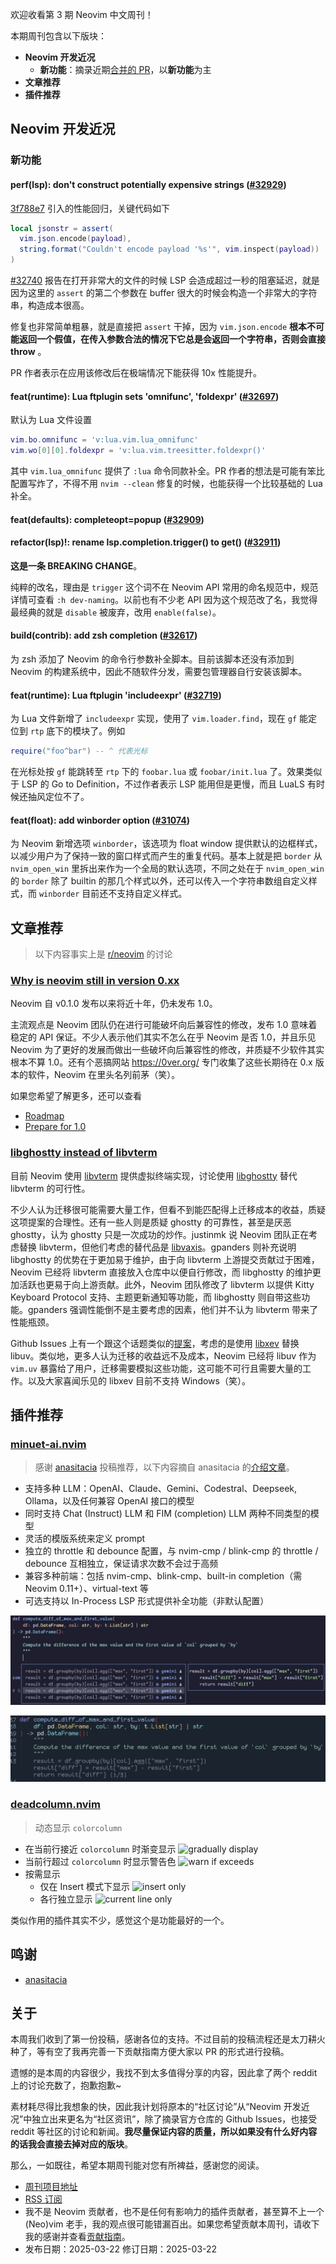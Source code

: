 欢迎收看第 3 期 Neovim 中文周刊！

本期周刊包含以下版块：

* **Neovim 开发近况**
    * **新功能**：摘录近期[合并的 PR](https://github.com/neovim/neovim/pulls?q=is%3Apr+is%3Amerged)，以**新功能**为主
* **文章推荐**
* **插件推荐**

## Neovim 开发近况

### 新功能

#### perf(lsp): don't construct potentially expensive strings ([#32929](https://github.com/neovim/neovim/pull/32929))

[3f788e7](https://github.com/neovim/neovim/commit/3f788e73) 引入的性能回归，关键代码如下

```lua
local jsonstr = assert(
  vim.json.encode(payload),
  string.format("Couldn't encode payload '%s'", vim.inspect(payload))
)
```

[#32740](https://github.com/neovim/neovim/issues/32740) 报告在打开非常大的文件的时候 LSP 会造成超过一秒的阻塞延迟，就是因为这里的 `assert` 的第二个参数在 buffer 很大的时候会构造一个非常大的字符串，构造成本很高。

修复也非常简单粗暴，就是直接把 `assert` 干掉，因为 `vim.json.encode` **根本不可能返回一个假值，在传入参数合法的情况下它总是会返回一个字符串，否则会直接 throw** 。

PR 作者表示在应用该修改后在极端情况下能获得 10x 性能提升。

#### feat(runtime): Lua ftplugin sets 'omnifunc', 'foldexpr' ([#32697](https://github.com/neovim/neovim/pull/32697))

默认为 Lua 文件设置

```lua
vim.bo.omnifunc = 'v:lua.vim.lua_omnifunc'
vim.wo[0][0].foldexpr = 'v:lua.vim.treesitter.foldexpr()'
```

其中 `vim.lua_omnifunc` 提供了 `:lua` 命令同款补全。PR 作者的想法是可能有笨比配置写炸了，不得不用 `nvim --clean` 修复的时候，也能获得一个比较基础的 Lua 补全。

#### feat(defaults): completeopt=popup ([#32909](https://github.com/neovim/neovim/pull/32909))

#### refactor(lsp)!: rename lsp.completion.trigger() to get() ([#32911](https://github.com/neovim/neovim/pull/32911))

**这是一条 BREAKING CHANGE**。

纯粹的改名，理由是 `trigger` 这个词不在 Neovim API 常用的命名规范中，规范详情可查看 `:h dev-naming`。以前也有不少老 API 因为这个规范改了名，我觉得最经典的就是 `disable` 被废弃，改用 `enable(false)`。

#### build(contrib): add zsh completion ([#32617](https://github.com/neovim/neovim/pull/32617))

为 zsh 添加了 Neovim 的命令行参数补全脚本。目前该脚本还没有添加到 Neovim 的构建系统中，因此不随软件分发，需要包管理器自行安装该脚本。

#### feat(runtime): Lua ftplugin 'includeexpr' ([#32719](https://github.com/neovim/neovim/pull/32719))

为 Lua 文件新增了 `includeexpr` 实现，使用了 `vim.loader.find`，现在 `gf` 能定位到 `rtp` 底下的模块了。例如

```lua
require("foo^bar") -- ^ 代表光标
```

在光标处按 `gf` 能跳转至 `rtp` 下的 `foobar.lua` 或 `foobar/init.lua` 了。效果类似于 LSP 的 Go to Definition，不过作者表示 LSP 能用但是更慢，而且 LuaLS 有时候还抽风定位不了。

#### feat(float): add winborder option ([#31074](https://github.com/neovim/neovim/pull/31074))

为 Neovim 新增选项 `winborder`，该选项为 float window 提供默认的边框样式，以减少用户为了保持一致的窗口样式而产生的重复代码。基本上就是把 `border` 从 `nvim_open_win` 里拆出来作为一个全局的默认选项，不同之处在于 `nvim_open_win` 的 `border` 除了 builtin 的那几个样式以外，还可以传入一个字符串数组自定义样式，而 `winborder` 目前还不支持自定义样式。

## 文章推荐

> 以下内容事实上是 [r/neovim](https://www.reddit.com/r/neovim) 的讨论

### [Why is neovim still in version 0.xx](https://www.reddit.com/r/neovim/comments/1jaapkt/why_is_neovim_still_in_version_0xx/)

Neovim 自 v0.1.0 发布以来将近十年，仍未发布 1.0。

主流观点是 Neovim 团队仍在进行可能破坏向后兼容性的修改，发布 1.0 意味着稳定的 API 保证。不少人表示他们其实不怎么在乎 Neovim 是否 1.0，并且乐见 Neovim 为了更好的发展而做出一些破坏向后兼容性的修改，并质疑不少软件其实根本不算 1.0。还有个恶搞网站 https://0ver.org/ 专门收集了这些长期待在 0.x 版本的软件，Neovim 在里头名列前茅（笑）。

如果您希望了解更多，还可以查看

* [Roadmap](https://neovim.io/roadmap/)
* [Prepare for 1.0](https://github.com/neovim/neovim/issues/20451)

### [libghostty instead of libvterm](https://www.reddit.com/r/neovim/comments/1jau7z8/libghostty_instead_of_libvterm/)

目前 Neovim 使用 [libvterm](https://www.leonerd.org.uk/code/libvterm/) 提供虚拟终端实现，讨论使用 [libghostty](https://github.com/ghostty-org/ghostty#cross-platform-libghostty-for-embeddable-terminals) 替代 libvterm 的可行性。

不少人认为迁移很可能需要大量工作，但看不到能匹配得上迁移成本的收益，质疑这项提案的合理性。还有一些人则是质疑 ghostty 的可靠性，甚至是厌恶 ghostty，认为 ghostty 只是一次成功的炒作。justinmk 说 Neovim 团队正在考虑替换 libvterm，但他们考虑的替代品是 [libvaxis](https://github.com/rockorager/libvaxis)。gpanders 则补充说明 libghostty 的优势在于更加易于维护，由于向 libvterm 上游提交贡献过于困难，Neovim 已经将 libvterm 直接放入仓库中以便自行修改，而 libghostty 的维护更加活跃也更易于向上游贡献。此外，Neovim 团队修改了 libvterm 以提供 Kitty Keyboard Protocol 支持、主题更新通知等功能，而 libghostty 则自带这些功能。gpanders 强调性能倒不是主要考虑的因素，他们并不认为 libvterm 带来了性能瓶颈。

Github Issues 上有一个跟这个话题类似的[提案](https://github.com/neovim/neovim/issues/32602)，考虑的是使用 [libxev](https://github.com/mitchellh/libxev) 替换 libuv。类似地，更多人认为迁移的收益远不及成本，Neovim 已经将 libuv 作为 `vim.uv` 暴露给了用户，迁移需要模拟这些功能，这可能不可行且需要大量的工作。以及大家喜闻乐见的 libxev 目前不支持 Windows（笑）。

## 插件推荐

### [minuet-ai.nvim](https://github.com/milanglacier/minuet-ai.nvim)

> 感谢 [anasitacia](https://www.zhihu.com/people/northyear) 投稿推荐，以下内容摘自 anasitacia 的[介绍文章](https://zhuanlan.zhihu.com/p/1886002984607008556)。

* 支持多种 LLM：OpenAI、Claude、Gemini、Codestral、Deepseek, Ollama，以及任何兼容 OpenAI 接口的模型
* 同时支持 Chat (Instruct) LLM 和 FIM (completion) LLM 两种不同类型的模型
* 灵活的模版系统来定义 prompt
* 独立的 throttle 和 debounce 配置，与 nvim-cmp / blink-cmp 的 throttle / debounce 互相独立，保证请求次数不会过于高频
* 兼容多种前端：包括 nvim-cmp、blink-cmp、built-in completion（需 Neovim 0.11+）、virtual-text 等
* 可选支持以 In-Process LSP 形式提供补全功能（非默认配置）

![nvim-cmp/blink.cmp frontend](https://github.com/milanglacier/minuet-ai.nvim/raw/main/assets/example-cmp.png)

![virtual text frontend](https://github.com/milanglacier/minuet-ai.nvim/raw/main/assets/example-virtual-text.png)

### [deadcolumn.nvim](https://github.com/Bekaboo/deadcolumn.nvim)

> 动态显示 `colorcolumn`

* 在当前行接近 `colorcolumn` 时渐变显示
  ![gradually display](https://user-images.githubusercontent.com/76579810/227671471-4b92fd6b-6006-4be6-ad40-7e598a2e6cec.gif)
* 当前行超过 `colorcolumn` 时显示警告色
  ![warn if exceeds](https://user-images.githubusercontent.com/76579810/227671655-2718d41c-a336-4f3d-af46-91646de5d98b.gif)
* 按需显示
    * 仅在 Insert 模式下显示
      ![insert only](https://user-images.githubusercontent.com/76579810/227672206-eebdb9fd-04d9-4aa1-9cc8-bf2f61e4ccfb.gif)
    * 各行独立显示
      ![current line only](https://user-images.githubusercontent.com/76579810/227672529-8e11425e-3c8f-4f19-99f5-f453a0476dbf.gif)

类似作用的插件其实不少，感觉这个是功能最好的一个。

## 鸣谢

* [anasitacia](https://www.zhihu.com/people/northyear)

## 关于

本周我们收到了第一份投稿，感谢各位的支持。不过目前的投稿流程还是太刀耕火种了，等有空了我再完善一下贡献指南方便大家以 PR 的形式进行投稿。

遗憾的是本周的内容很少，我找不到太多值得分享的内容，因此拿了两个 reddit 上的讨论充数了，抱歉抱歉~

素材耗尽得比我想象的快，因此我计划将原本的“社区讨论”从“Neovim 开发近况”中独立出来更名为“社区资讯”，除了摘录官方仓库的 Github Issues，也接受 reddit 等社区的讨论和新闻。**我尽量保证内容的质量，所以如果没有什么好内容的话我会直接去掉对应的版块**。

那么，一如既往，希望本期周刊能对您有所裨益，感谢您的阅读。

* [周刊项目地址](https://github.com/v1nh1shungry/nvim-weekly-cn)
* [RSS 订阅](https://github.com/v1nh1shungry/nvim-weekly-cn/releases.atom)
* 我不是 Neovim 贡献者，也不是任何有影响力的插件贡献者，甚至算不上一个 (Neo)vim 老手，我的观点很可能错漏百出。如果您希望贡献本周刊，请收下我的感谢并查看[贡献指南](https://github.com/v1nh1shungry/nvim-weekly-cn/blob/main/README.md#贡献指南)。
* 发布日期：2025-03-22
  修订日期：2025-03-22
